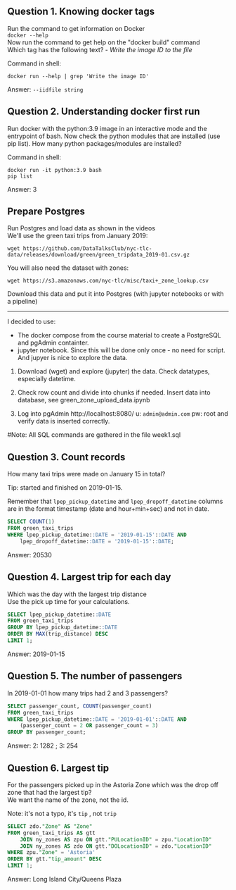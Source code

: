 ## Question 1. Knowing docker tags  
Run the command to get information on Docker  
`docker --help`  
Now run the command to get help on the "docker build" command  
Which tag has the following text? - *Write the image ID to the file* 

Command in shell:

`docker run --help | grep 'Write the image ID'`  

Answer: `--iidfile string` 

## Question 2. Understanding docker first run  
    
Run docker with the python:3.9 image in an interactive mode and the entrypoint of bash. Now check the python modules that are installed (use pip list). How many python packages/modules are installed?  

Command in shell:

`docker run -it python:3.9 bash`  
`pip list`  

Answer: 3  

## Prepare Postgres  
    
Run Postgres and load data as shown in the videos  
We'll use the green taxi trips from January 2019:  

`wget https://github.com/DataTalksClub/nyc-tlc-data/releases/download/green/green_tripdata_2019-01.csv.gz`  

You will also need the dataset with zones:  

`wget https://s3.amazonaws.com/nyc-tlc/misc/taxi+_zone_lookup.csv` 

Download this data and put it into Postgres (with jupyter notebooks or with a pipeline)

---

I decided to use: 
- The docker compose from the course material to create a PostgreSQL and pgAdmin containter.
- jupyter notebook. Since this will be done only once - no need for script. And jupyer is nice to explore the data.

1. Download (wget) and explore (jupyter) the data. Check datatypes, especially datetime.

2. Check row count and divide into chunks if needed. Insert data into database, see green_zone_upload_data.ipynb

3. Log into pgAdmin http://localhost:8080/ u: `admin@admin.com` pw: root and verify data is inserted correctly.

#Note: All SQL commands are gathered in the file week1.sql

## Question 3. Count records  
    
How many taxi trips were made on January 15 in total?  

Tip: started and finished on 2019-01-15.  

Remember that `lpep_pickup_datetime` and `lpep_dropoff_datetime` columns are in the format timestamp (date and hour+min+sec) and not in date.  

``` SQL
SELECT COUNT(1)
FROM green_taxi_trips
WHERE lpep_pickup_datetime::DATE = '2019-01-15'::DATE AND
	lpep_dropoff_datetime::DATE = '2019-01-15'::DATE;
```

Answer: 20530

## Question 4. Largest trip for each day  

Which was the day with the largest trip distance  
Use the pick up time for your calculations.  

``` sql
SELECT lpep_pickup_datetime::DATE
FROM green_taxi_trips
GROUP BY lpep_pickup_datetime::DATE
ORDER BY MAX(trip_distance) DESC
LIMIT 1;
```
Answer: 2019-01-15  

## Question 5. The number of passengers  

In 2019-01-01 how many trips had 2 and 3 passengers?  
  
 
``` sql
SELECT passenger_count, COUNT(passenger_count)
FROM green_taxi_trips
WHERE lpep_pickup_datetime::DATE = '2019-01-01'::DATE AND
	(passenger_count = 2 OR passenger_count = 3)
GROUP BY passenger_count;
```
Answer: 2: 1282 ; 3: 254  
## Question 6. Largest tip  

For the passengers picked up in the Astoria Zone which was the drop off zone that had the largest tip?  
We want the name of the zone, not the id.  

Note: it's not a typo, it's `tip` , not `trip`  
 
```sql
SELECT zdo."Zone" AS "Zone"
FROM green_taxi_trips AS gtt
	JOIN ny_zones AS zpu ON gtt."PULocationID" = zpu."LocationID"
	JOIN ny_zones AS zdo ON gtt."DOLocationID" = zdo."LocationID"
WHERE zpu."Zone" = 'Astoria'
ORDER BY gtt."tip_amount" DESC
LIMIT 1;
```
Answer: Long Island City/Queens Plaza  